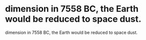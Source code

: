 # dimension in 7558 BC, the Earth would be reduced to space dust.

dimension in 7558 BC, the Earth would be reduced to space dust.